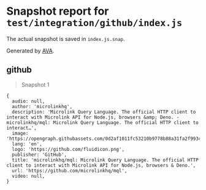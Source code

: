 # Snapshot report for `test/integration/github/index.js`

The actual snapshot is saved in `index.js.snap`.

Generated by [AVA](https://avajs.dev).

## github

> Snapshot 1

    {
      audio: null,
      author: 'microlinkhq',
      description: 'Microlink Query Language. The official HTTP client to interact with Microlink API for Node.js, browsers &amp; Deno. - microlinkhq/mql: Microlink Query Language. The official HTTP client to interact…',
      image: 'https://opengraph.githubassets.com/0d2af1011fc53210b9778b88a31fa2f993cc70fad0b68c8dfa4553cfc124f7dc/microlinkhq/mql',
      lang: 'en',
      logo: 'https://github.com/fluidicon.png',
      publisher: 'GitHub',
      title: 'microlinkhq/mql: Microlink Query Language. The official HTTP client to interact with Microlink API for Node.js, browsers & Deno.',
      url: 'https://github.com/microlinkhq/mql',
      video: null,
    }
